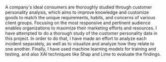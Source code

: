 A company's ideal consumers are thoroughly studied through customer personality analysis, which aims to improve knowledge and customize goods to match the unique requirements, habits, and concerns of various client groups. Focusing on the most responsive and pertinent audience enables organizations to maximize their marketing efforts and resources.
I have attempted to do a thorough study of the customer personality data in this project. In order to do that, I have made an effort to analyze each incident separately, as well as to visualize and analyze how they relate to one another. Finally, I have used machine learning models for training and testing, and also XAI techniques like Shap and Lime to evaluate the findings.
